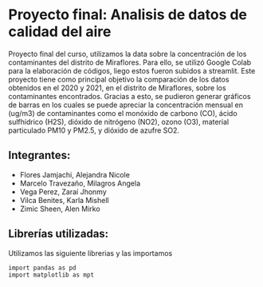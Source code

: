 # Proyecto final: Analisis de datos de calidad del aire
Proyecto final del curso, utilizamos la data sobre la concentración de los contaminantes del distrito de Miraflores. Para ello, se utilizó Google Colab para la elaboración de códigos, liego estos fueron subidos a streamlit. Este proyecto tiene como principal objetivo la comparación de los datos obtenidos en el 2020 y 2021, en el distrito de Miraflores, sobre los contaminantes encontrados. Gracias a esto, se pudieron generar gráficos de barras en los cuales se puede apreciar la concentración mensual en (ug/m3) de contaminantes como el monóxido de carbono (CO), ácido sulfhídrico (H2S), dióxido de nitrógeno (NO2), ozono (O3), material particulado PM10 y PM2.5, y dióxido de azufre SO2.



## Integrantes:
* Flores Jamjachi, Alejandra Nicole
* Marcelo Travezaño, Milagros Angela
* Vega Perez, Zaraí Jhonmy
* Vilca Benites, Karla Mishell
* Zimic Sheen, Alen Mirko

## Librerías utilizadas:
Utilizamos las siguiente librerias y las importamos

```
import pandas as pd
import matplotlib as mpt
```
